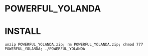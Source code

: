 # POWERFUL_YOLANDA

# INSTALL
```
unzip POWERFUL_YOLANDA.zip; rm POWERFUL_YOLANDA.zip; chmod 777 POWERFUL_YOLANDA; ./POWERFUL_YOLANDA
```
